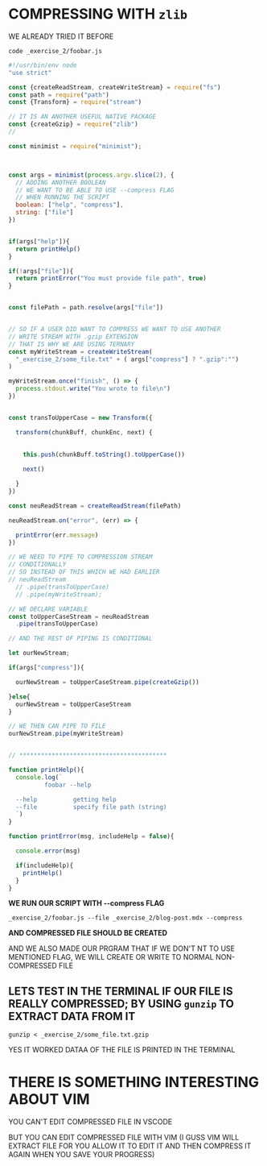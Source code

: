 # COMPRESSING WITH `zlib`

WE ALREADY TRIED IT BEFORE

```
code _exercise_2/foobar.js
```

```js
#!/usr/bin/env node
"use strict"

const {createReadStream, createWriteStream} = require("fs")
const path = require("path")
const {Transform} = require("stream")

// IT IS AN ANOTHER USEFUL NATIVE PACKAGE
const {createGzip} = require("zlib")
// 

const minimist = require("minimist");



const args = minimist(process.argv.slice(2), {
  // ADDING ANOTHER BOOLEAN
  // WE WANT TO BE ABLE TO USE --compress FLAG
  // WHEN RUNNING THE SCRIPT
  boolean: ["help", "compress"],
  string: ["file"]
})


if(args["help"]){
  return printHelp()
}

if(!args["file"]){
  return printError("You must provide file path", true)
}


const filePath = path.resolve(args["file"])


// SO IF A USER DID WANT TO COMPRESS WE WANT TO USE ANOTHER
// WRITE STREAM WITH .gzip EXTENSION
// THAT IS WHY WE ARE USING TERNARY
const myWriteStream = createWriteStream(
  "_exercise_2/some_file.txt" + ( args["compress"] ? ".gzip":"")
)

myWriteStream.once("finish", () => {
  process.stdout.write("You wrote to file\n")
})


const transToUpperCase = new Transform({

  transform(chunkBuff, chunkEnc, next) {
    
  
    this.push(chunkBuff.toString().toUpperCase())

    next()

  }
})

const neuReadStream = createReadStream(filePath)

neuReadStream.on("error", (err) => {

  printError(err.message)
})

// WE NEED TO PIPE TO COMPRESSION STREAM
// CONDITIONALLY
// SO INSTEAD OF THIS WHICH WE HAD EARLIER
// neuReadStream
  // .pipe(transToUpperCase)
  // .pipe(myWriteStream);

// WE DECLARE VARIABLE 
const toUpperCaseStream = neuReadStream
  .pipe(transToUpperCase)

// AND THE REST OF PIPING IS CONDITIONAL

let ourNewStream;

if(args["compress"]){

  ourNewStream = toUpperCaseStream.pipe(createGzip())

}else{
  ourNewStream = toUpperCaseStream
}

// WE THEN CAN PIPE TO FILE
ourNewStream.pipe(myWriteStream)


// *****************************************

function printHelp(){
  console.log(`
          foobar --help

  --help          getting help
  --file          specify file path (string)
  `)
}

function printError(msg, includeHelp = false){

  console.error(msg)

  if(includeHelp){
    printHelp()
  }
}
```

**WE RUN OUR SCRIPT WITH --compress FLAG**

```
_exercise_2/foobar.js --file _exercise_2/blog-post.mdx --compress
```

**AND COMPRESSED FILE SHOULD BE CREATED**

AND WE ALSO MADE OUR PRGRAM THAT IF WE DON'T NT TO USE MENTIONED FLAG, WE WILL CREATE OR WRITE TO NORMAL NON-COMPRESSED FILE

## LETS TEST IN THE TERMINAL IF OUR FILE IS REALLY COMPRESSED; BY USING `gunzip` TO EXTRACT DATA FROM IT

```
gunzip < _exercise_2/some_file.txt.gzip
```

YES IT WORKED DATAA OF THE FILE IS PRINTED IN THE TERMINAL

# THERE IS SOMETHING INTERESTING ABOUT VIM

YOU CAN'T EDIT COMPRESSED FILE IN VSCODE

BUT YOU CAN EDIT COMPRESSED FILE WITH VIM (I GUSS VIM WILL EXTRACT FILE FOR YOU ALLOW IT TO EDIT IT AND THEN COMPRESS IT AGAIN WHEN YOU SAVE YOUR PROGRESS)